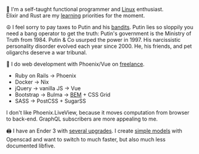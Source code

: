 👋  I'm a self-taught functional programmer and [Linux](https://github.com/ksevelyar/idempotent-desktop) enthusiast.\
Elixir and Rust are my [learning](https://exercism.org/profiles/ksevelyar/solutions) priorities for the moment. 

☮️ I feel sorry to pay taxes to Putin and his [bandits](https://youtu.be/ipAnwilMncI). 
Putin lies so sloppily you need a bang operator to get the truth: Putin's government is the Ministry of Truth from 1984.
Putin & Co usurped the power in 1997. His narcissistic personality disorder evolved each year since 2000. He, his friends, and pet oligarchs deserve a war tribunal. 

💼 I do web development with Phoenix/Vue on [freelance](https://www.upwork.com/freelancers/~010c740b3ae988f745). 
* Ruby on Rails -> Phoenix
* Docker -> Nix
* jQuery -> vanilla JS -> Vue
* Bootstrap -> Bulma -> [BEM](https://css-tricks.com/bem-101/) + CSS Grid
* SASS -> PostCSS + SugarSS

I don't like Phoenix.LiveView, because it moves computation from browser to back-end. GraphQL subscribers are more appealing to me.

🖨️ I have an Ender 3 with [several upgrades](https://github.com/ksevelyar/fishing-for-fishies). I create [simple models](https://github.com/ksevelyar/mini-itx-case) with Openscad and want to switch to much faster, but also much less documented libfive. 

